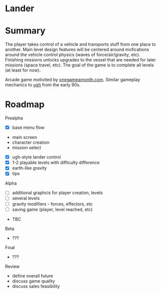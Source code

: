 Lander
===

Summary
===
The player takes control of a vehicle and transports stuff from one place to another. Main level design features will be centered around mofications around the vehicle control physics (waves of force/air/gravity, etc). Finishing missions unlocks upgrades to the vessel that are needed for later missions (space travel, etc). The goal of the game is to complete all levels (at least for now).

Arcade game motivited by [onegameamonth.com](onegameamonth.com). Similar gameplay mechanics to [ugh](http://en.wikipedia.org/wiki/Ugh!) from the early 90s. 

Roadmap
========


Prealpha
- [x] base menu flow
- main screen
- character creation
- mission select
- [x] ugh-style lander control
- [x] 1-2 playable levels with difficulty difference
- [x] earth-like gravity
- [x] tips

Alpha
- [ ] additional graphcis for player creation, levels
- [ ] several levels
- [ ] gravity modifiers - forces, effectors, etc
- [ ] saving game (player, level reached, etc)
- TBC

Beta
- ???

Final 
- ???

Review
- define overall future
- discuss game quality
- discuss sales feasibility
